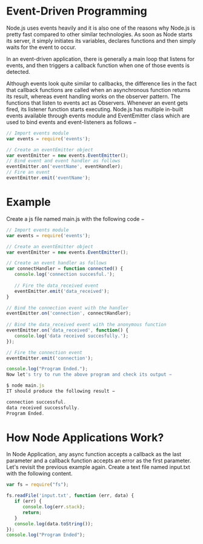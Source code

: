 # Event-Driven Programming

Node.js uses events heavily and it is also one of the reasons why Node.js is pretty fast compared to other similar technologies. As soon as Node starts its server, it simply initiates its variables, declares functions and then simply waits for the event to occur.

In an event-driven application, there is generally a main loop that listens for events, and then triggers a callback function when one of those events is detected.

Although events look quite similar to callbacks, the difference lies in the fact that callback functions are called when an asynchronous function returns its result, whereas event handling works on the observer pattern. The functions that listen to events act as Observers. Whenever an event gets fired, its listener function starts executing. Node.js has multiple in-built events available through events module and EventEmitter class which are used to bind events and event-listeners as follows −

``` javascript 
// Import events module
var events = require('events');

// Create an eventEmitter object
var eventEmitter = new events.EventEmitter();
// Bind event and event handler as follows
eventEmitter.on('eventName', eventHandler);
// Fire an event
eventEmitter.emit('eventName');

```

# Example
Create a js file named main.js with the following code −
``` javascript 
// Import events module
var events = require('events');

// Create an eventEmitter object
var eventEmitter = new events.EventEmitter();

// Create an event handler as follows
var connectHandler = function connected() {
   console.log('connection succesful.');
  
   // Fire the data_received event 
   eventEmitter.emit('data_received');
}

// Bind the connection event with the handler
eventEmitter.on('connection', connectHandler);
 
// Bind the data_received event with the anonymous function
eventEmitter.on('data_received', function() {
   console.log('data received succesfully.');
});

// Fire the connection event 
eventEmitter.emit('connection');

console.log("Program Ended.");
Now let's try to run the above program and check its output −

$ node main.js
IT should produce the following result −

connection successful.
data received successfully.
Program Ended.

```


# How Node Applications Work?
In Node Application, any async function accepts a callback as the last parameter and a callback function accepts an error as the first parameter. Let's revisit the previous example again. Create a text file named input.txt with the following content.

```javascript 
var fs = require("fs");

fs.readFile('input.txt', function (err, data) {
   if (err) {
      console.log(err.stack);
      return;
   }
   console.log(data.toString());
});
console.log("Program Ended");


```